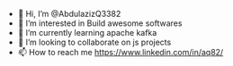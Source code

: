 - 👋 Hi, I’m @AbdulazizQ3382
- 👀 I’m interested in Build awesome softwares
- 🌱 I’m currently learning apache kafka
- 💞️ I’m looking to collaborate on js projects
- 📫 How to reach me https://www.linkedin.com/in/aq82/

<!---
AbdulazizQ3382/AbdulazizQ3382 is a ✨ special ✨ repository because its `README.md` (this file) appears on your GitHub profile.
You can click the Preview link to take a look at your changes.
--->
